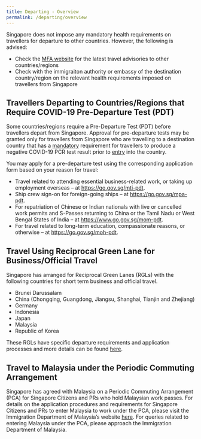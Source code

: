 ```yaml
---
title: Departing - Overview 
permalink: /departing/overview
---
```


Singapore does not impose any mandatory health requirements on travellers for departure to other countries. However, the following is advised:
- Check the [MFA website](www.mfa.gov.sg) for the latest travel advisories to other countries/regions
- Check with the immigraiton authority or embassy of the destination country/region on the relevant health requirements imposed on travellers from Singapore

## Travellers Departing to Countries/Regions that Require COVID-19 Pre-Departure Test (PDT)

Some countries/regions require a Pre-Departure Test (PDT) before travellers depart from Singapore. Approval for pre-departure tests may be granted only for travellers from Singapore who are travelling to a destination country that has a <u>mandatory</u> requirement for travellers to produce a negative COVID-19 PCR test result prior to <u>entry</u> into the country.

You may apply for a pre-departure test using the corresponding application form based on your reason for travel:
- Travel related to attending essential business-related work, or taking up employment overseas – at <https://go.gov.sg/mti-pdt>.
- Ship crew sign-on for foreign-going ships – at <https://go.gov.sg/mpa-pdt>.
- For repatriation of Chinese or Indian nationals with live or cancelled work permits and S-Passes returning to China or the Tamil Nadu or West Bengal States of India – at <https://www.go.gov.sg/mom-pdt>.
- For travel related to long-term education, compassionate reasons, or otherwise – at <https://go.gov.sg/moh-pdt>.

## Travel Using Reciprocal Green Lane for Business/Official Travel

Singapore has arranged for Reciprocal Green Lanes (RGLs) with the following countries for short term business and official travel. 
- Brunei Darussalam
- China (Chongqing, Guangdong, Jiangsu, Shanghai, Tianjin and Zhejiang)
- Germany
- Indonesia
- Japan
- Malaysia
- Republic of Korea

These RGLs have specific departure requirements and application processes and more details can be found [here](/rgl/visiting-rgl-counterparts).

## Travel to Malaysia under the Periodic Commuting Arrangement

Singapore has agreed with Malaysia on a Periodic Commuting Arrangement (PCA) for Singapore Citizens and PRs who hold Malaysian work passes. For details on the application procedures and requirements for Singapore Citizens and PRs to enter Malaysia to work under the PCA, please visit the Immigration Department of Malaysia’s website [here](https://www.imi.gov.my/portal2017/index.php/ms/sumber-dan-arkib/pengumuman/1833-malaysia-singapore-border-crossing-arrangement.html). For queries related to entering Malaysia under the PCA, please approach the Immigration Department of Malaysia.
